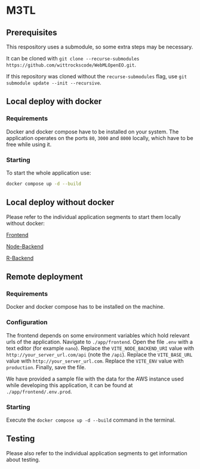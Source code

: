 # M3TL

## Prerequisites

This respository uses a submodule, so some extra steps may be necessary.

It can be cloned with `git clone --recurse-submodules https://github.com/wittrockscode/WebMLOpenEO.git`.

If this repository was cloned without the `recurse-submodules` flag, use `git submodule update --init --recursive`.


## Local deploy with docker

### Requirements

Docker and docker compose have to be installed on your system.
The application operates on the ports `80`, `3000` and `8000` locally, which have to be free while using it.

### Starting

To start the whole application use:

```bash
docker compose up -d --build
```


## Local deploy without docker

Please refer to the individual application segments to start them locally without docker:

[Frontend](app/frontend/README.md)

[Node-Backend](app/node-backend/README.md)

[R-Backend](app/r_backend/README.md)



## Remote deployment

### Requirements

Docker and docker compose has to be installed on the machine.

### Configuration

The frontend depends on some environment variables which hold relevant urls of the application.
Navigate to `./app/frontend`.
Open the file `.env` with a text editor (for example `nano`).
Replace the `VITE_NODE_BACKEND_URI` value with `http://your_server_url.com/api` (note the `/api`).
Replace the `VITE_BASE_URL` value with `http://your_server_url.com`.
Replace the `VITE_ENV` value with `production`.
Finally, save the file.

We have provided a sample file with the data for the AWS instance used while developing this application, it can be found at `./app/frontend/.env.prod`.

### Starting

Execute the `docker compose up -d --build` command in the terminal.

## Testing

Please also refer to the individual application segments to get information about testing.
